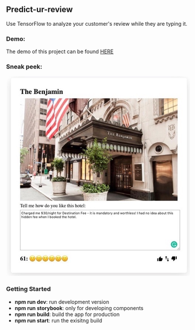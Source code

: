 ## Predict-ur-review
Use TensorFlow to analyze your customer's review while they are typing it.

### Demo:
The demo of this project can be found [HERE](https://predict-ur-review.herokuapp.com/)

### Sneak peek:
<div align="center">
    <img src="/public/doc/readme_01.jpg" >
</div>

### Getting Started
<ul>
    <li><b>npm run dev</b>: run development version</li>
    <li><b>npm run storybook</b>: only for developing components</li>
    <li><b>npm run build</b>: build the app for production</li>
    <li><b>npm run start</b>: run the exisitng build</li>
</ul>
